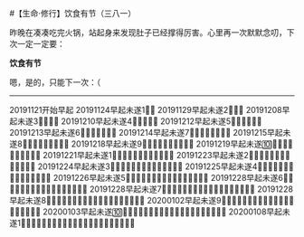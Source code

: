 #【生命⋅修行】饮食有节（三八一）

昨晚在凑凑吃完火锅，站起身来发现肚子已经撑得厉害。心里再一次默默念叨，下次一定一定要：

**饮食有节**

嗯，是的，只能下一次：（



----

20191121开始早起
20191124早起未遂1⃣️💪
20191129早起未遂2⃣️💪💪
20191208早起未遂3⃣️💪💪💪
20191210早起未遂4⃣️💪💪💪💪
20191212早起未遂5⃣️💪💪💪💪💪
20191213早起未遂6⃣️💪💪💪💪💪💪
20191214早起未遂7⃣️💪💪💪💪💪💪💪
20191215早起未遂8⃣️💪💪💪💪💪💪💪💪
20191218早起未遂9⃣️💪💪💪💪💪💪💪💪💪
20191219早起未遂🔟💪💪💪💪💪💪💪💪💪💪
20191221早起未遂1⃣️💪💪💪💪💪💪💪💪💪💪💪
20191223早起未遂2⃣️💪💪💪💪💪💪💪💪💪💪💪💪
20191224早起未遂3⃣️💪💪💪💪💪💪💪💪💪💪💪💪💪
20191225早起未遂4⃣️💪💪💪💪💪💪💪💪💪💪💪💪💪💪
20191226早起未遂5⃣️💪💪💪💪💪💪💪💪💪💪💪💪💪💪💪
20191228早起未遂6⃣️💪💪💪💪💪💪💪💪💪💪💪💪💪💪💪💪
20191228早起未遂7⃣️💪💪💪💪💪💪💪💪💪💪💪💪💪💪💪💪💪
20191228早起未遂8⃣️💪💪💪💪💪💪💪💪💪💪💪💪💪💪💪💪💪💪
20200102早起未遂9⃣️💪💪💪💪💪💪💪💪💪💪💪💪💪💪💪💪💪💪💪
20200103早起未遂🔟💪💪💪💪💪💪💪💪💪💪💪💪💪💪💪💪💪💪💪💪
20200108早起未遂1⃣️💪💪💪💪💪💪💪💪💪💪💪💪💪💪💪💪💪💪💪💪💪